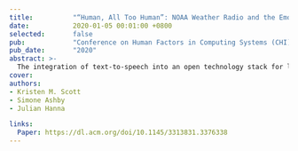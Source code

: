 ```yaml
---
title:          "“Human, All Too Human”: NOAA Weather Radio and the Emotional Impact of Synthetic Voices"
date:           2020-01-05 00:01:00 +0800
selected:       false
pub:            "Conference on Human Factors in Computing Systems (CHI)"
pub_date:       "2020"
abstract: >-
  The integration of text-to-speech into an open technology stack for low-power FM community radio stations is an opportunity to automate laborious processes and increase accessibility to information in remote communities. However, there are open questions as to the perceived contrast of synthetic voices with the local and intimate format of community radio. This paper presents an exploratory focus group on the topic, followed by a thematic analysis of public comments on YouTube videos of the synthetic voices used for broadcasting by National Oceanic and Atmospheric Administration (NOAA) Weather Radio. We find that despite observed reservations about the suitability of TTS for radio, there is significant evidence of anthropomorphism, nostalgia and emotional connection in relation to these voices. Additionally, introduction of a more "human sounding" synthetic voice elicited significant negative feedback. We identify pronunciation, speed, suitability to content and acknowledgment of limitations as more relevant factors in listeners' stated sense of connection.
cover:
authors:
- Kristen M. Scott
- Simone Ashby
- Julian Hanna

links:
  Paper: https://dl.acm.org/doi/10.1145/3313831.3376338
---
```

